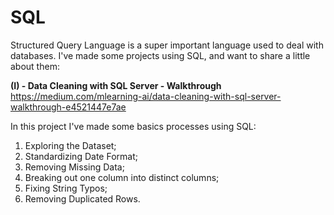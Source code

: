 # SQL
Structured Query Language is a super important language used to deal with databases.
I've made some projects using SQL, and want to share a little about them:

**(I) - Data Cleaning with SQL Server - Walkthrough**  
https://medium.com/mlearning-ai/data-cleaning-with-sql-server-walkthrough-e4521447e7ae

In this project I've made some basics processes using SQL: 
1. Exploring the Dataset; 
2. Standardizing Date Format; 
3. Removing Missing Data; 
4. Breaking out one column into distinct columns; 
5. Fixing String Typos; 
6. Removing Duplicated Rows.


                  

                                                           
